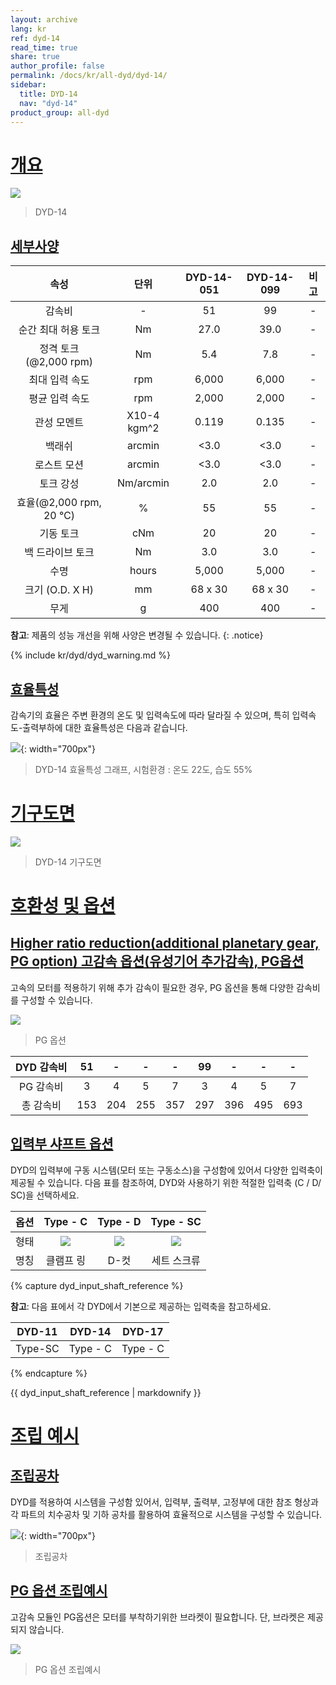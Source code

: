 ```yaml
---
layout: archive
lang: kr
ref: dyd-14
read_time: true
share: true
author_profile: false
permalink: /docs/kr/all-dyd/dyd-14/
sidebar:
  title: DYD-14
  nav: "dyd-14"
product_group: all-dyd
---
```


# [개요](#개요)

![](/assets/images/dyd/dyd_14_product_image_01.png)

> DYD-14

## [세부사양](#세부사양)

|             속성             |    단위     | DYD-14-051 | DYD-14-099 | 비고 |
|:----------------------------:|:-----------:|:----------:|:----------:|:----:|
|            감속비            |      -      |     51     |     99     |  -   |
|     순간 최대 허용 토크      |     Nm      |    27.0    |    39.0    |  -   |
|  정격 토크<br>(@2,000 rpm)   |     Nm      |    5.4     |    7.8     |  -   |
|        최대 입력 속도        |     rpm     |   6,000    |   6,000    |  -   |
|        평균 입력 속도        |     rpm     |   2,000    |   2,000    |  -   |
|         관성 모멘트          | X10-4 kgm^2 |   0.119    |   0.135    |  -   |
|            백래쉬            |   arcmin    |    <3.0    |    <3.0    |  -   |
|         로스트 모션          |   arcmin    |    <3.0    |    <3.0    |  -   |
|          토크 강성           |  Nm/arcmin  |    2.0     |    2.0     |  -   |
| 효율(@2,000 rpm, 20 &#8451;) |      %      |     55     |     55     |  -   |
|          기동 토크           |     cNm     |     20     |     20     |  -   |
|       백 드라이브 토크       |     Nm      |    3.0     |    3.0     |  -   |
|             수명             |    hours    |   5,000    |   5,000    |  -   |
|       크기 (O.D. X H)        |     mm      |  68 x 30   |  68 x 30   |  -   |
|             무게             |      g      |    400     |    400     |  -   |

**참고**: 제품의 성능 개선을 위해 사양은 변경될 수 있습니다.
{: .notice}

{% include kr/dyd/dyd_warning.md %}

## [효율특성](#효율특성)

감속기의 효율은 주변 환경의 온도 및 입력속도에 따라 달라질 수 있으며, 특히 입력속도-출력부하에 대한 효율특성은 다음과 같습니다.

![](/assets/images/dyd/dyd_14_efficiency_kr.png){: width="700px"}

> DYD-14 효율특성 그래프, 시험환경 : 온도 22도, 습도 55%

# [기구도면](#기구도면)

![](/assets/images/dyd/dyd_14_drawings.png)

> DYD-14 기구도면

# [호환성 및 옵션](#호환성-및-옵션)

## [Higher ratio reduction(additional planetary gear, PG option) 고감속 옵션(유성기어 추가감속), PG옵션](#higher-ratio-reductionadditional-planetary-gear-pg-option-고감속-옵션유성기어-추가감속-pg옵션)

고속의 모터를 적용하기 위해 추가 감속이 필요한 경우, PG 옵션을 통해 다양한 감속비를 구성할 수 있습니다.

![](/assets/images/dyd/dyd_14_pg_option_01.png)

> PG 옵션

| DYD 감속비 | 51  |  -  |  -  |  -  | 99  |  -  |  -  |  -  |
|:----------:|:---:|:---:|:---:|:---:|:---:|:---:|:---:|:---:|
| PG 감속비  |  3  |  4  |  5  |  7  |  3  |  4  |  5  |  7  |
| 총 감속비  | 153 | 204 | 255 | 357 | 297 | 396 | 495 | 693 |

## [입력부 샤프트 옵션](#입력부-샤프트-옵션)

DYD의 입력부에 구동 시스템(모터 또는 구동소스)을 구성함에 있어서 다양한 입력축이 제공될 수 있습니다. 다음 표를 참조하여, DYD와 사용하기 위한 적절한 입력축 (C / D/ SC)을 선택하세요. 

| 옵션 |                   Type - C                    |               Type - D                |                 Type - SC                 |
|:----:|:---------------------------------------------:|:-------------------------------------:|:-----------------------------------------:|
| 형태 | ![](/assets/images/dyd/dyd_clamp_ring_01.png) | ![](/assets/images/dyd/dyd_d_cut.png) | ![](/assets/images/dyd/dyd_set_screw.png) |
| 명칭 |                   클램프 링                   |                 D-컷                  |                세트 스크류                |


{% capture dyd_input_shaft_reference %}

**참고**: 다음 표에서 각 DYD에서 기본으로 제공하는 입력축을 참고하세요.

| DYD-11  |  DYD-14  |  DYD-17  |
|:-------:|:--------:|:--------:|
| Type-SC | Type - C | Type - C |
{% endcapture %}

<div class="notice">{{ dyd_input_shaft_reference | markdownify }}</div>

# [조립 예시](#조립-예시)

## [조립공차](#조립공차)

DYD를 적용하여 시스템을 구성함 있어서, 입력부, 출력부, 고정부에 대한 참조 형상과 각 파트의 치수공차 및 기하 공차를 활용하여 효율적으로 시스템을 구성할 수 있습니다.

![](/assets/images/dyd/dyd_14_assembly_tollerance_01.png){: width="700px"}

> 조립공차

## [PG 옵션 조립예시](#pg-옵션-조립예시)

고감속 모듈인 PG옵션은 모터를 부착하기위한 브라켓이 필요합니다. 단, 브라켓은 제공되지 않습니다.

![](/assets/images/dyd/dyd_14_pg_option_assembly_01.png)

> PG 옵션 조립예시
